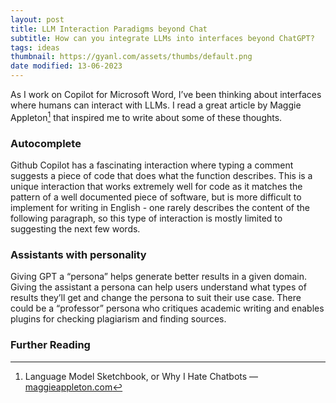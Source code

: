 ```yaml
---
layout: post
title: LLM Interaction Paradigms beyond Chat
subtitle: How can you integrate LLMs into interfaces beyond ChatGPT?
tags: ideas
thumbnail: https://gyanl.com/assets/thumbs/default.png
date modified: 13-06-2023
---
```


As I work on Copilot for Microsoft Word, I’ve been thinking about interfaces where humans can interact with LLMs. I read a great article by Maggie Appleton[^1] that inspired me to write about some of these thoughts.

### Autocomplete

Github Copilot has a fascinating interaction where typing a comment suggests a piece of code that does what the function describes. This is a unique interaction that works extremely well for code as it matches the pattern of a well documented piece of software, but is more difficult to implement for writing in English - one rarely describes the content of the following paragraph, so this type of interaction is mostly limited to suggesting the next few words.

### Assistants with personality

Giving GPT a “persona” helps generate better results in a given domain. Giving the assistant a persona can help users understand what types of results they’ll get and change the persona to suit their use case. There could be a “professor” persona who critiques academic writing and enables plugins for checking plagiarism and finding sources. 

### Further Reading

[^1]: Language Model Sketchbook, or Why I Hate Chatbots — [maggieappleton.com](https://maggieappleton.com/lm-sketchbook)

